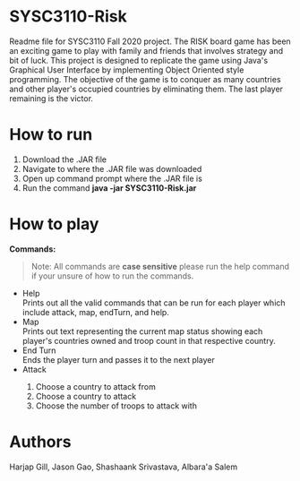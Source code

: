 # SYSC3110-Risk
Readme file for SYSC3110 Fall 2020 project. 
The RISK board game has been an exciting game to play with family and friends that involves strategy and bit of luck. This project is designed to replicate
the game using Java's Graphical User Interface by implementing Object Oriented style programming. 
The objective of the game is to conquer as many countries and other player's occupied countries by eliminating them. The last player remaining is the victor. 

# How to run
1. Download the .JAR file
2. Navigate to where the .JAR file was downloaded
3. Open up command prompt where the .JAR file is
4. Run the command **java -jar SYSC3110-Risk.jar**

# How to play
**Commands:**
> Note: All commands are **case sensitive** please run the help command if your unsure of how to run the commands.
<ul>
  <li>Help</li>
  Prints out all the valid commands that can be run for each player which include attack, map, endTurn, and help.
  <li>Map</li>
  Prints out text representing the current map status showing each player's countries owned and troop count in that respective country.
  <li>End Turn</li>
  Ends the player turn and passes it to the next player
  <li>Attack</li>
    <ol>
      <li>Choose a country to attack from</li>
      <li>Choose a country to attack</li>
      <li>Choose the number of troops to attack with</li>
    </ol>
</ul>

# Authors
Harjap Gill, Jason Gao, Shashaank Srivastava, Albara'a Salem


